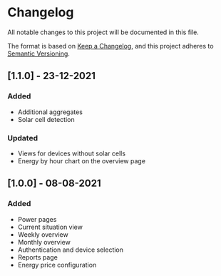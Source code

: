# Changelog
All notable changes to this project will be documented in this file.

The format is based on [Keep a Changelog](https://keepachangelog.com/en/1.0.0/),
and this project adheres to [Semantic Versioning](https://semver.org/spec/v2.0.0.html).

## [1.1.0] - 23-12-2021
### Added
- Additional aggregates
- Solar cell detection

### Updated
- Views for devices without solar cells
- Energy by hour chart on the overview page

## [1.0.0] - 08-08-2021
### Added
- Power pages
- Current situation view
- Weekly overview
- Monthly overview
- Authentication and device selection
- Reports page
- Energy price configuration
